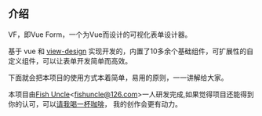 ## 介绍
VF，即Vue Form，一个为Vue而设计的可视化表单设计器。

基于 vue 和 [view-design](https://www.iviewui.com/) 实现开发的，内置了10多余个基础组件，可扩展性的自定义组件，可以让表单开发简单而高效。

下面就会把本项目的使用方式本着简单，易用的原则，一一讲解给大家。

本项目由[Fish Uncle](https://github.com/fish-uncle)<<fishuncle@126.com>>一人研发完成,如果觉得项目还能得到你的认可，可以<a href="javascript:please();">请我喝一杯咖啡</a>，
我的创作会更有动力。